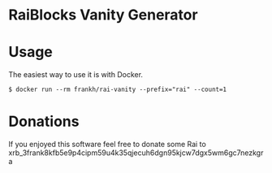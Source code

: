 RaiBlocks Vanity Generator
==========================

Usage
=====

The easiest way to use it is with Docker.

```$ docker run --rm frankh/rai-vanity --prefix="rai" --count=1```

Donations
=========

If you enjoyed this software feel free to donate some Rai to xrb_3frank8kfb5e9p4cipm59u4k35qjecuh6dgn95kjcw7dgx5wm6gc7nezkgra
